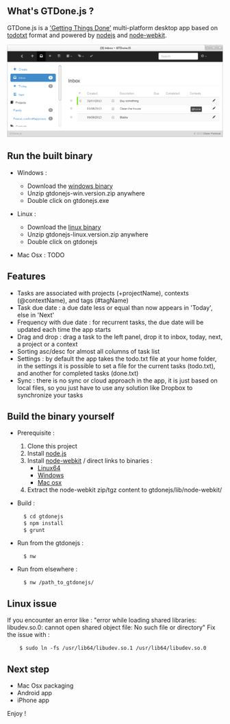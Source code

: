 ## What's GTDone.js ?

GTDone.js is a ['Getting Things Done'](http://en.wikipedia.org/wiki/Getting_Things_Done) multi-platform desktop app based on [todotxt](http://todotxt.com/) format and powered by [nodejs](http://nodejs.org/) and [node-webkit](https://github.com/rogerwang/node-webkit).

![GTDoneJS screenshot](/etc/screenshot.png "GTDoneJS")

## Run the built binary

- Windows :
    - Download the [windows binary](http://gtdonejs.s3.amazonaws.com/gtdonejs-win.0.0.6.zip)
    - Unzip gtdonejs-win.version.zip anywhere
    - Double click on gtdonejs.exe

- Linux :
    - Download the [linux binary](http://gtdonejs.s3.amazonaws.com/gtdonejs-linux.0.0.6.zip)
    - Unzip gtdonejs-linux.version.zip anywhere
    - Double click on gtdonejs

- Mac Osx : TODO

## Features

- Tasks are associated with projects (+projectName), contexts (@contextName), and tags (#tagName)
- Task due date : a due date less or equal than now appears in 'Today', else in 'Next'
- Frequency with due date : for recurrent tasks, the due date will be updated each time the app starts
- Drag and drop : drag a task to the left panel, drop it to inbox, today, next, a project or a context
- Sorting asc/desc for almost all columns of task list
- Settings : by default the app takes the todo.txt file at your home folder, in the settings it is possible to set a file for the current tasks (todo.txt), and another for completed tasks (done.txt)
- Sync : there is no sync or cloud approach in the app, it is just based on local files, so you just have to use any solution like Dropbox to synchronize your tasks

## Build the binary yourself

- Prerequisite :
    1. Clone this project
    2. Install [node.js](http://nodejs.org/)
    3. Install [node-webkit](http://github.com/rogerwang/node-webkit) / direct links to binaries :
        - [Linux64](https://s3.amazonaws.com/node-webkit/v0.6.3/node-webkit-v0.6.3-linux-x64.tar.gz)
        - [Windows](https://s3.amazonaws.com/node-webkit/v0.6.3/node-webkit-v0.6.3-win-ia32.zip)
        - [Mac osx](https://s3.amazonaws.com/node-webkit/v0.6.3/node-webkit-v0.6.3-osx-ia32.zip)
    4. Extract the node-webkit zip/tgz content to gtdonejs/lib/node-webkit/
- Build :

        $ cd gtdonejs
        $ npm install
        $ grunt

- Run from the gtdonejs :

        $ nw

- Run from elsewhere :

        $ nw /path_to_gtdonejs/

## Linux issue

If you encounter an error like : "error while loading shared libraries: libudev.so.0: cannot open shared object file: No such file or directory"
Fix the issue with :

        $ sudo ln -fs /usr/lib64/libudev.so.1 /usr/lib64/libudev.so.0

## Next step

- Mac Osx packaging
- Android app
- iPhone app

Enjoy !
